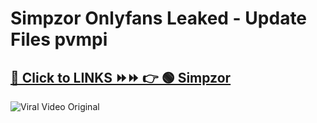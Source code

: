 
 # Simpzor Onlyfans Leaked - Update Files pvmpi

## <h2><a href="https://clipsfans.com/Simpzor&ref=git">🔗 Click to LINKS ⏩⏩ 👉 🟢 Simpzor </a></h2>

<a href="https://clipsfans.com/Simpzor&ref=git" rel="nofollow" data-target="animated-image.originalLink"><img src="https://i.ibb.co.com/xMMVF88/686577567.gif" alt="Viral Video Original" style="max-width: 100%; display: inline-block;" data-target="animated-image.originalImage"></a>

